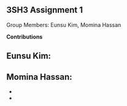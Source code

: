 **3SH3 Assignment 1**
-

Group Members: Eunsu Kim, Momina Hassan



**Contributions**

Eunsu Kim:
- 


Momina Hassan: 
- 
- 
- 
